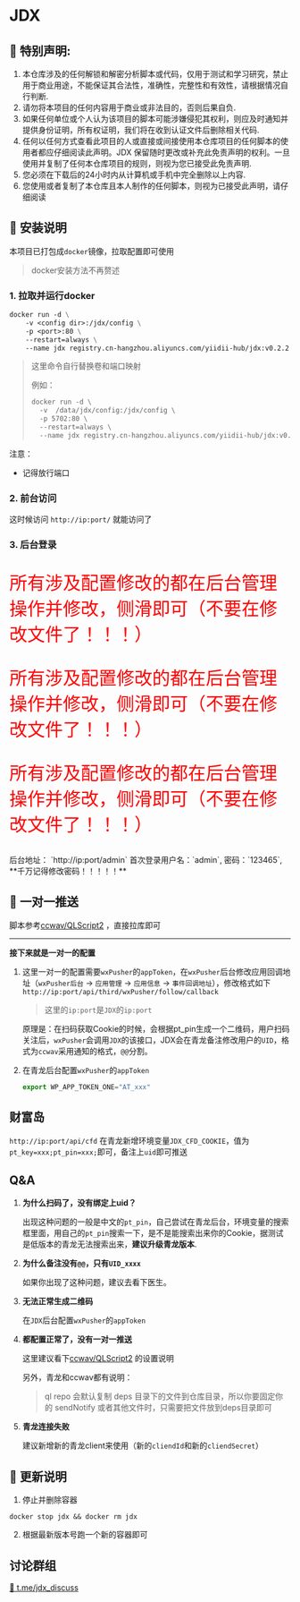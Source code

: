 # JDX

## 📢 特别声明:

1. 本仓库涉及的任何解锁和解密分析脚本或代码，仅用于测试和学习研究，禁止用于商业用途，不能保证其合法性，准确性，完整性和有效性，请根据情况自行判断.
2. 请勿将本项目的任何内容用于商业或非法目的，否则后果自负.
3. 如果任何单位或个人认为该项目的脚本可能涉嫌侵犯其权利，则应及时通知并提供身份证明，所有权证明，我们将在收到认证文件后删除相关代码.
4. 任何以任何方式查看此项目的人或直接或间接使用本仓库项目的任何脚本的使用者都应仔细阅读此声明。JDX 保留随时更改或补充此免责声明的权利。一旦使用并复制了任何本仓库项目的规则，则视为您已接受此免责声明.
5. 您必须在下载后的24小时内从计算机或手机中完全删除以上内容.
6. 您使用或者复制了本仓库且本人制作的任何脚本，则视为已接受此声明，请仔细阅读

## 🐳 安装说明

本项目已打包成`docker`镜像，拉取配置即可使用
> docker安装方法不再赘述

### 1. 拉取并运行docker

```dockerfile
docker run -d \
    -v <config dir>:/jdx/config \
    -p <port>:80 \
    --restart=always \
    --name jdx registry.cn-hangzhou.aliyuncs.com/yiidii-hub/jdx:v0.2.2
```
> 这里命令自行替换卷和端口映射
> 
> 例如：
> ```dockerfile
> docker run -d \
>   -v  /data/jdx/config:/jdx/config \
>   -p 5702:80 \
>   --restart=always \
>   --name jdx registry.cn-hangzhou.aliyuncs.com/yiidii-hub/jdx:v0.2.2
> ```
> 
注意：
 - 记得放行端口

### 2. 前台访问
这时候访问 `http://ip:port/` 就能访问了

### 3. 后台登录
<p style="color: red; font-size: 32px"> 所有涉及配置修改的都在后台管理操作并修改，侧滑即可（不要在修改文件了！！！） </p>
<p style="color: red; font-size: 32px"> 所有涉及配置修改的都在后台管理操作并修改，侧滑即可（不要在修改文件了！！！） </p>
<p style="color: red; font-size: 32px"> 所有涉及配置修改的都在后台管理操作并修改，侧滑即可（不要在修改文件了！！！） </p>
后台地址： `http://ip:port/admin`
首次登录用户名：`admin`, 密码：`123465`, **千万记得修改密码！！！！！**

## 📌 一对一推送
 脚本参考[ccwav/QLScript2](https://github.com/ccwav/QLScript2) ，直接拉库即可

--------------
**接下来就是一对一的配置**

1. 这里一对一的配置需要`wxPusher`的`appToken`，在`wxPusher`后台修改应用回调地址（`wxPusher后台` -> `应用管理` -> `应用信息` -> `事件回调地址`），修改格式如下
    `http://ip:port/api/third/wxPusher/follow/callback`
    > 这里的`ip:port`是`JDX`的`ip:port`
   
    原理是：在扫码获取Cookie的时候，会根据pt_pin生成一个二维码，用户扫码关注后，`wxPusher`会调用`JDX`的该接口，JDX会在青龙备注修改用户的`UID`，格式为`ccwav`采用通知的格式，`@@`分割。


2. 在青龙后台配置`wxPusher`的`appToken`
    ```javascript
    export WP_APP_TOKEN_ONE="AT_xxx"
    ```

## 财富岛
`http://ip:port/api/cfd`
在青龙新增环境变量`JDX_CFD_COOKIE`，值为`pt_key=xxx;pt_pin=xxx;`即可，备注上`uid`即可推送

## Q&A
1. **为什么扫码了，没有绑定上uid？**

    出现这种问题的一般是中文的`pt_pin`，自己尝试在青龙后台，环境变量的搜索框里面，用自己的`pt_pin`搜索一下，是不是能搜索出来你的Cookie，据测试是低版本的青龙无法搜索出来，**建议升级青龙版本**.
2. **为什么备注没有`@@`，只有`UID_xxxx`**

    如果你出现了这种问题，建议去看下医生。
3. **无法正常生成二维码**

    在`JDX`后台配置`wxPusher`的`appToken`
4. **都配置正常了，没有一对一推送**

    这里建议看下[ccwav/QLScript2](https://github.com/ccwav/QLScript2) 的设置说明
    
    另外，青龙和ccwav都有说明：
    > ql repo 会默认复制 deps 目录下的文件到仓库目录，所以你要固定你的 sendNotify 或者其他文件时，只需要把文件放到deps目录即可
5. **青龙连接失败**

   建议新增新的青龙client来使用（新的`cliendId`和新的`cliendSecret`）
## 🥂 更新说明
1. 停止并删除容器
```shell
docker stop jdx && docker rm jdx
```
2. 根据最新版本号跑一个新的容器即可

## 讨论群组
[🔗 t.me/jdx_discuss](https://t.me/jdx_discuss)

